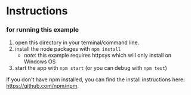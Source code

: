 Instructions
=======
### for running this example

1. open this directory in your terminal/command line.
2. install the node packages with ``npm install``
    * *note*: this example requires httpsys which will only install on Windows OS
3. start the app with ``npm start`` (or you can debug with ``npm test``)

If you don't have npm installed, you can find the install instructions here: https://github.com/npm/npm.
